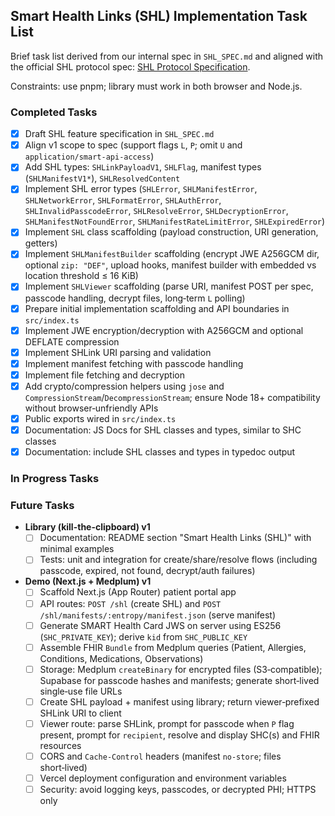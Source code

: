 ## Smart Health Links (SHL) Implementation Task List

Brief task list derived from our internal spec in `SHL_SPEC.md` and aligned with the official SHL protocol spec: [SHL Protocol Specification](https://docs.smarthealthit.org/smart-health-links/spec).

Constraints: use pnpm; library must work in both browser and Node.js.

### Completed Tasks

- [x] Draft SHL feature specification in `SHL_SPEC.md`
- [x] Align v1 scope to spec (support flags `L`, `P`; omit `U` and `application/smart-api-access`)
- [x] Add SHL types: `SHLinkPayloadV1`, `SHLFlag`, manifest types (`SHLManifestV1*`), `SHLResolvedContent`
- [x] Implement SHL error types (`SHLError`, `SHLManifestError`, `SHLNetworkError`, `SHLFormatError`, `SHLAuthError`, `SHLInvalidPasscodeError`, `SHLResolveError`, `SHLDecryptionError`, `SHLManifestNotFoundError`, `SHLManifestRateLimitError`, `SHLExpiredError`)
- [x] Implement `SHL` class scaffolding (payload construction, URI generation, getters)
- [x] Implement `SHLManifestBuilder` scaffolding (encrypt JWE A256GCM dir, optional `zip: "DEF"`, upload hooks, manifest builder with embedded vs location threshold ≤ 16 KiB)
- [x] Implement `SHLViewer` scaffolding (parse URI, manifest POST per spec, passcode handling, decrypt files, long‑term `L` polling)
- [x] Prepare initial implementation scaffolding and API boundaries in `src/index.ts`
- [x] Implement JWE encryption/decryption with A256GCM and optional DEFLATE compression
- [x] Implement SHLink URI parsing and validation
- [x] Implement manifest fetching with passcode handling
- [x] Implement file fetching and decryption
- [x] Add crypto/compression helpers using `jose` and `CompressionStream`/`DecompressionStream`; ensure Node 18+ compatibility without browser‑unfriendly APIs
- [x] Public exports wired in `src/index.ts`
- [x] Documentation: JS Docs for SHL classes and types, similar to SHC classes
- [x] Documentation: include SHL classes and types in typedoc output

### In Progress Tasks

### Future Tasks

- **Library (kill-the-clipboard) v1**
  - [ ] Documentation: README section "Smart Health Links (SHL)" with minimal examples
  - [ ] Tests: unit and integration for create/share/resolve flows (including passcode, expired, not found, decrypt/auth failures)

- **Demo (Next.js + Medplum) v1**
  - [ ] Scaffold Next.js (App Router) patient portal app
  - [ ] API routes: `POST /shl` (create SHL) and `POST /shl/manifests/:entropy/manifest.json` (serve manifest)
  - [ ] Generate SMART Health Card JWS on server using ES256 (`SHC_PRIVATE_KEY`); derive `kid` from `SHC_PUBLIC_KEY`
  - [ ] Assemble FHIR `Bundle` from Medplum queries (Patient, Allergies, Conditions, Medications, Observations)
  - [ ] Storage: Medplum `createBinary` for encrypted files (S3‑compatible); Supabase for passcode hashes and manifests; generate short‑lived single‑use file URLs
  - [ ] Create SHL payload + manifest using library; return viewer‑prefixed SHLink URI to client
  - [ ] Viewer route: parse SHLink, prompt for passcode when `P` flag present, prompt for `recipient`, resolve and display SHC(s) and FHIR resources
  - [ ] CORS and `Cache-Control` headers (manifest `no-store`; files short‑lived)
  - [ ] Vercel deployment configuration and environment variables
  - [ ] Security: avoid logging keys, passcodes, or decrypted PHI; HTTPS only
